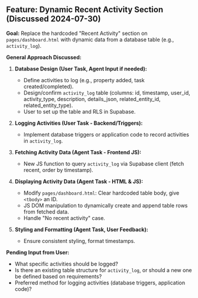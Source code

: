 ## Feature: Dynamic Recent Activity Section (Discussed 2024-07-30)

**Goal:** Replace the hardcoded "Recent Activity" section on `pages/dashboard.html` with dynamic data from a database table (e.g., `activity_log`).

**General Approach Discussed:**

1.  **Database Design (User Task, Agent Input if needed):**
    *   Define activities to log (e.g., property added, task created/completed).
    *   Design/confirm `activity_log` table (columns: id, timestamp, user_id, activity_type, description, details_json, related_entity_id, related_entity_type).
    *   User to set up the table and RLS in Supabase.

2.  **Logging Activities (User Task - Backend/Triggers):**
    *   Implement database triggers or application code to record activities in `activity_log`.

3.  **Fetching Activity Data (Agent Task - Frontend JS):**
    *   New JS function to query `activity_log` via Supabase client (fetch recent, order by timestamp).

4.  **Displaying Activity Data (Agent Task - HTML & JS):**
    *   Modify `pages/dashboard.html`: Clear hardcoded table body, give `<tbody>` an ID.
    *   JS DOM manipulation to dynamically create and append table rows from fetched data.
    *   Handle "No recent activity" case.

5.  **Styling and Formatting (Agent Task, User Feedback):**
    *   Ensure consistent styling, format timestamps.

**Pending Input from User:**

*   What specific activities should be logged?
*   Is there an existing table structure for `activity_log`, or should a new one be defined based on requirements?
*   Preferred method for logging activities (database triggers, application code)?
